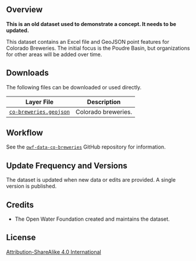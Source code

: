 ## Overview ##

**This is an old dataset used to demonstrate a concept.  It needs to be updated.**

This dataset contains an Excel file and GeoJSON point features for Colorado Breweries.
The initial focus is the Poudre Basin, but organizations for other areas will be added over time.

## Downloads ##

The following files can be downloaded or used directly.

| **Layer File** | **Description** |
| -- | -- |
| [`co-breweries.geojson`](co-breweries.geojson) | Colorado breweries. |

## Workflow ##

See the [`owf-data-co-breweries`](https://github.com/OpenWaterFoundation/owf-data-co-breweries)
GitHub repository for information.

## Update Frequency and Versions ##

The dataset is updated when new data or edits are provided.
A single version is published.

## Credits ##

* The Open Water Foundation created and maintains the dataset.

## License ##

[Attribution-ShareAlike 4.0 International](https://creativecommons.org/licenses/by-sa/4.0/)
